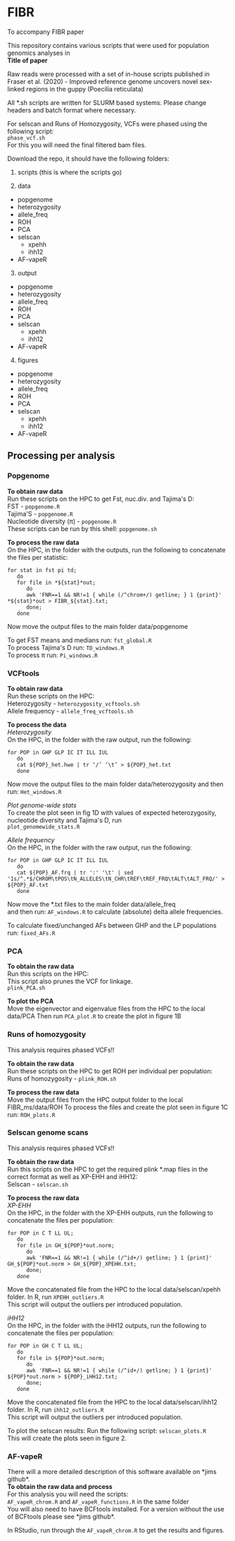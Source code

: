 # FIBR
To accompany FIBR paper

This repository contains various scripts that were used for population genomics analyses in  
**Title of paper**

Raw reads were processed with a set of in-house scripts published in Fraser et al. (2020) - Improved reference genome uncovers novel sex-linked regions in the guppy (Poecilia reticulata)

All \*.sh scripts are written for SLURM based systems. Please change headers and batch format where necessary.

For selscan and Runs of Homozygosity, VCFs were phased using the following script:  
```phase_vcf.sh```  
For this you will need the final filtered bam files.  

Download the repo, it should have the following folders:
 1. scripts (this is where the scripts go)  

 2. data  
  - popgenome  
  - heterozygosity  
  - allele_freq  
  - ROH  
  - PCA  
  - selscan  
    - xpehh  
    - ihh12  
  - AF-vapeR  

 3. output  
  - popgenome  
  - heterozygosity  
  - allele_freq  
  - ROH  
  - PCA  
  - selscan  
    - xpehh  
    - ihh12 
  - AF-vapeR  
    
 4. figures  
  - popgenome  
  - heterozygosity  
  - allele_freq  
  - ROH  
  - PCA  
  - selscan  
    - xpehh  
    - ihh12 
  - AF-vapeR  

## Processing per analysis  
### Popgenome  
**To obtain raw data**  
Run these scripts on the HPC to get Fst, nuc.div. and Tajima's D:  
FST - ```popgenome.R```  
Tajima'S - ```popgenome.R```  
Nucleotide diversity (π) - ```popgenome.R```  
These scripts can be run by this shell:  ```popgenome.sh```  

**To process the raw data**  
On the HPC, in the folder with the outputs, run the following to concatenate the files per statistic:  
```
for stat in fst pi td; 
   do     
   for file in *${stat}*out;
      do
      awk 'FNR==1 && NR!=1 { while (/^chrom+/) getline; } 1 {print}' *${stat}*out > FIBR_${stat}.txt;
      done;
   done
 ```  
 Now move the output files to the main folder data/popgenome  
 
 To get FST means and medians run: ```fst_global.R```  
 To process Tajima's D run: ```TD_windows.R```  
 To process π run: ```Pi_windows.R```  

### VCFtools  
**To obtain raw data**  
Run these scripts on the HPC:  
Heterozygosity - ```heterozygosity_vcftools.sh```  
Allele frequency - ```allele_freq_vcftools.sh```  

**To process the data**  
*Heterozygosity*  
On the HPC, in the folder with the raw output, run the following:  
```
for POP in GHP GLP IC IT ILL IUL
   do
   cat ${POP}_het.hwe | tr ‘/’ ‘\t’ > ${POP}_het.txt
   done
```  
Now move the output files to the main folder data/heterozygosity 
and then run: ```Het_windows.R```  

*Plot genome-wide stats*  
To create the plot seen in fig 1D with values of expected heterozygosity, nucleotide diversity and Tajima's D, run  
``` plot_genomewide_stats.R ```  

*Allele frequency*  
On the HPC, in the folder with the raw output, run the following:  
```
for POP in GHP GLP IC IT ILL IUL
   do
   cat ${POP}_AF.frq | tr ':' '\t' | sed '1s/^.*$/CHROM\tPOS\tN_ALLELES\tN_CHR\tREF\tREF_FRQ\tALT\tALT_FRQ/' > ${POP}_AF.txt
   done
```  
Now move the \*.txt files to the main folder data/allele_freq  
and then run: ```AF_windows.R```  to calculate (absolute) delta allele frequencies.  

To calculate fixed/unchanged AFs between GHP and the LP populations run: ```fixed_AFs.R```  


### PCA
**To obtain the raw data**  
Run this scripts on the HPC:  
This script also prunes the VCF for linkage.  
```plink_PCA.sh```  

**To plot the PCA**  
Move the eigenvector and eigenvalue files from the HPC to the local data/PCA
Then run ```PCA_plot.R``` to create the plot in figure 1B


### Runs of homozygosity
This analysis requires phased VCFs!!  

**To obtain the raw data**  
Run these scripts on the HPC to get ROH per individual per population:  
Runs of homozygosity - ```plink_ROH.sh```  

**To process the raw data**  
Move the output files from the HPC output folder to the local FIBR_ms/data/ROH
To process the files and create the plot seen in figure 1C run: ```ROH_plots.R``` 


### Selscan genome scans
This analysis requires phased VCFs!!  

**To obtain the raw data**  
Run this scripts on the HPC to get the required plink \*.map files in the correct format as well as XP-EHH and iHH12:  
Selscan - ```selscan.sh```  

**To process the raw data**  
*XP-EHH*  
On the HPC, in the folder with the XP-EHH outputs, run the following to concatenate the files per population:  
```
for POP in C T LL UL; 
   do     
   for file in GH_${POP}*out.norm;
      do
      awk 'FNR==1 && NR!=1 { while (/^id+/) getline; } 1 {print}' GH_${POP}*out.norm > GH_${POP}_XPEHH.txt;
      done;
   done
 ```  
 
Move the concatenated file from the HPC to the local data/selscan/xpehh folder.
In R, run ```XPEHH_outliers.R```  
This script will output the outliers per introduced population.  
 
*iHH12*  
On the HPC, in the folder with the iHH12 outputs, run the following to concatenate the files per population:  
```
for POP in GH C T LL UL; 
   do     
   for file in ${POP}*out.norm;
      do
      awk 'FNR==1 && NR!=1 { while (/^id+/) getline; } 1 {print}' ${POP}*out.norm > ${POP}_iHH12.txt;
      done;
   done
 ```  
 
Move the concatenated file from the HPC to the local data/selscan/ihh12 folder.
In R, run ```ihh12_outliers.R```  
This script will output the outliers per introduced population.

To plot the selscan results:
Run the following script: ```selscan_plots.R```  
This will create the plots seen in figure 2.  


### AF-vapeR  
There will a more detailed description of this software available on \*jims github\*.  
**To obtain the raw data and process**  
For this analysis you will need the scripts:  
```AF_vapeR_chrom.R``` and ```AF_vapeR_functions.R``` in the same folder   
You will also need to have BCFtools installed. For a version without the use of BCFtools please see \*jims github\*.  

In RStudio, run through the ```AF_vapeR_chrom.R``` to get the results and figures.  
